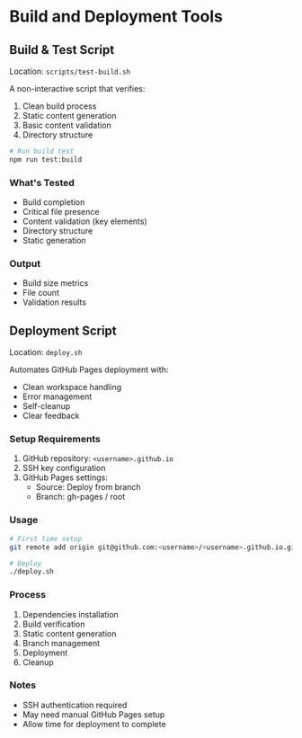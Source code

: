 # Build and Deployment Tools

## Build & Test Script

Location: `scripts/test-build.sh`

A non-interactive script that verifies:
1. Clean build process
2. Static content generation
3. Basic content validation
4. Directory structure

```bash
# Run build test
npm run test:build
```

### What's Tested
- Build completion
- Critical file presence
- Content validation (key elements)
- Directory structure
- Static generation

### Output
- Build size metrics
- File count
- Validation results

## Deployment Script

Location: `deploy.sh`

Automates GitHub Pages deployment with:
- Clean workspace handling
- Error management
- Self-cleanup
- Clear feedback

### Setup Requirements
1. GitHub repository: `<username>.github.io`
2. SSH key configuration
3. GitHub Pages settings:
   - Source: Deploy from branch
   - Branch: gh-pages / root

### Usage
```bash
# First time setup
git remote add origin git@github.com:<username>/<username>.github.io.git

# Deploy
./deploy.sh
```

### Process
1. Dependencies installation
2. Build verification
3. Static content generation
4. Branch management
5. Deployment
6. Cleanup

### Notes
- SSH authentication required
- May need manual GitHub Pages setup
- Allow time for deployment to complete